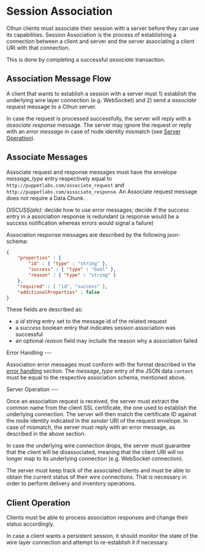 Session Association
===

Cthun clients must associate their session with a server before they can use
its capabilities. Session Association is the process of establishing a connection
between a client and server and the server associating a client URI with that connection.

This is done by completing a successful _associate_ transaction.

Association Message Flow
---

A client that wants to establish a session with a server must 1) establish the
underlying wire layer connection (e.g. WebSocket) and 2) send a *associate request*
message to a Cthun server.

In case the request is processed successfully, the server will reply with a
*associate response* message. The server may ignore the request or reply with an
*error message* in case of node identity mismatch (see
[Server Operation](#server_operation)).

Associate Messages
---

Associate request and response messages must have the envelope *message_type* entry
respectively equal to `http://puppetlabs.com/associate_request` and
`http://puppetlabs.com/associate_response`. An Associate request message does not
require a Data Chunk.

*DISCUSS(ale):* decide how to use error messages; decide if the success entry
    in a association response is redundant (a response would be a success notification
    whereas errors would signal a failure)

Association response messages are described by the following json-schema:

```json
{
    "properties" : {
        "id" : { "type" : "string" },
        "success" : { "type" : "bool" },
        "reason" : { "type" : "string" }
    },
    "required" : [ "id", "success" ],
    "additionalProperties" : false
}
```
These fields are described as:

 - a *id* string entry set to the message id of the related request
 - a *success* boolean entry that indicates session association was successful
 - an optional *reason* field may include the reason why a association failed

<a name="error_handling"/>
Error Handling
---

Association error messages must conform with the format described in the
[error handling][2] section. The *message_type* entry of the JSON data `content`
must be equal to the respective association schema, mentioned above.

<a name="server_operation"/>
Server Operation
---

Once an association request is received, the server must extract the common name
from the client SSL certificate, the one used to establish the underlying connection. The
server will then match the certificate ID against the node identity indicated in
the *sender* URI of the request envelope. In case of mismatch, the server must
reply with an error message, as described in the above section.

In case the underlying wire connection drops, the server must guarantee that the
client will be disassociated, meaning that the client URI will no longer map to
its underlying connection (e.g. WebSocket connection).

The server must keep track of the associated clients and must be
able to obtain the current status of their wire connections. That is necessary
in order to perform delivery and inventory operations.

Client Operation
---

Clients must be able to process association responses and change their status
accordingly.

In case a client wants a persistent session, it should monitor the
state of the wire layer connection and attempt to re-establish it if necessary.

[1]: uri.md
[2]: error_handling.md

